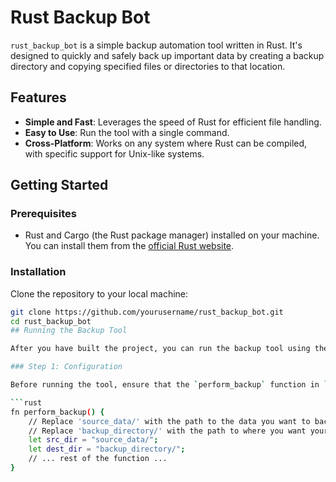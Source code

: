 # Rust Backup Bot

`rust_backup_bot` is a simple backup automation tool written in Rust. It's designed to quickly and safely back up important data by creating a backup directory and copying specified files or directories to that location.

## Features

- **Simple and Fast**: Leverages the speed of Rust for efficient file handling.
- **Easy to Use**: Run the tool with a single command.
- **Cross-Platform**: Works on any system where Rust can be compiled, with specific support for Unix-like systems.

## Getting Started

### Prerequisites

- Rust and Cargo (the Rust package manager) installed on your machine. You can install them from the [official Rust website](https://www.rust-lang.org/tools/install).

### Installation

Clone the repository to your local machine:

```sh
git clone https://github.com/yourusername/rust_backup_bot.git
cd rust_backup_bot
## Running the Backup Tool

After you have built the project, you can run the backup tool using the following steps.

### Step 1: Configuration

Before running the tool, ensure that the `perform_backup` function in `main.rs` has the correct paths set for your source data and backup directory:

```rust
fn perform_backup() {
    // Replace 'source_data/' with the path to the data you want to back up.
    // Replace 'backup_directory/' with the path to where you want your backup stored.
    let src_dir = "source_data/";
    let dest_dir = "backup_directory/";
    // ... rest of the function ...
}
